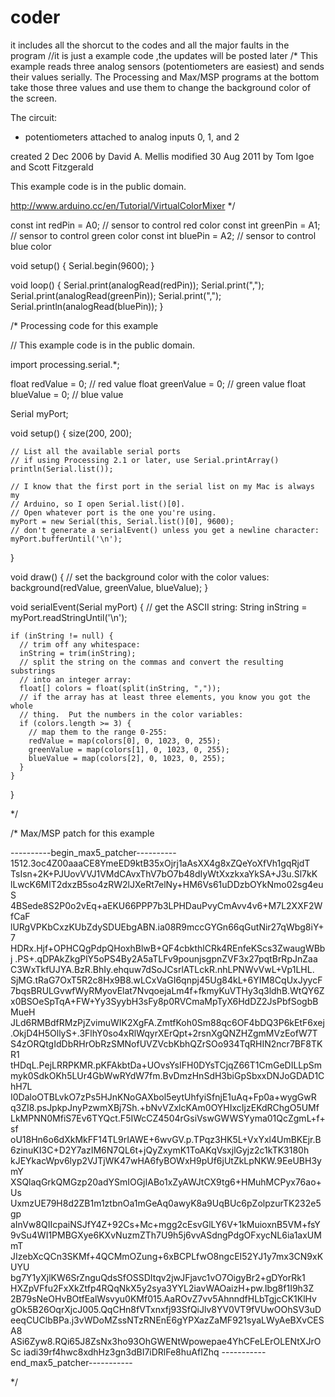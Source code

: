 # coder
it includes all the shorcut to the codes and all the major faults in the program
//it is just a example code ,the updates will be posted later
/*
  This example reads three analog sensors (potentiometers are easiest) and sends
  their values serially. The Processing and Max/MSP programs at the bottom take
  those three values and use them to change the background color of the screen.

  The circuit:
  - potentiometers attached to analog inputs 0, 1, and 2

  created 2 Dec 2006
  by David A. Mellis
  modified 30 Aug 2011
  by Tom Igoe and Scott Fitzgerald

  This example code is in the public domain.

  http://www.arduino.cc/en/Tutorial/VirtualColorMixer
*/

const int redPin = A0;		// sensor to control red color
const int greenPin = A1;	// sensor to control green color
const int bluePin = A2;		// sensor to control blue color

void setup() {
  Serial.begin(9600);
}

void loop() {
  Serial.print(analogRead(redPin));
  Serial.print(",");
  Serial.print(analogRead(greenPin));
  Serial.print(",");
  Serial.println(analogRead(bluePin));
}

/* Processing code for this example

  // This example code is in the public domain.

  import processing.serial.*;

  float redValue = 0;        // red value
  float greenValue = 0;      // green value
  float blueValue = 0;       // blue value

  Serial myPort;

  void setup() {
    size(200, 200);

    // List all the available serial ports
    // if using Processing 2.1 or later, use Serial.printArray()
    println(Serial.list());

    // I know that the first port in the serial list on my Mac is always my
    // Arduino, so I open Serial.list()[0].
    // Open whatever port is the one you're using.
    myPort = new Serial(this, Serial.list()[0], 9600);
    // don't generate a serialEvent() unless you get a newline character:
    myPort.bufferUntil('\n');
  }

  void draw() {
    // set the background color with the color values:
    background(redValue, greenValue, blueValue);
  }

  void serialEvent(Serial myPort) {
    // get the ASCII string:
    String inString = myPort.readStringUntil('\n');

    if (inString != null) {
      // trim off any whitespace:
      inString = trim(inString);
      // split the string on the commas and convert the resulting substrings
      // into an integer array:
      float[] colors = float(split(inString, ","));
      // if the array has at least three elements, you know you got the whole
      // thing.  Put the numbers in the color variables:
      if (colors.length >= 3) {
        // map them to the range 0-255:
        redValue = map(colors[0], 0, 1023, 0, 255);
        greenValue = map(colors[1], 0, 1023, 0, 255);
        blueValue = map(colors[2], 0, 1023, 0, 255);
      }
    }
  }

*/

/* Max/MSP patch for this example

 ----------begin_max5_patcher----------
1512.3oc4Z00aaaCE8YmeED9ktB35xOjrj1aAsXX4g8xZQeYoXfVh1gqRjdT
TsIsn+2K+PJUovVVJ1VMdCAvxThV7bO7b48dIyWtXxzkxaYkSA+J3u.Sl7kK
lLwcK6MlT2dxzB5so4zRW2lJXeRt7elNy+HM6Vs61uDDzbOYkNmo02sg4euS
4BSede8S2P0o2vEq+aEKU66PPP7b3LPHDauPvyCmAvv4v6+M7L2XXF2WfCaF
lURgVPKbCxzKUbZdySDUEbgABN.ia08R9mccGYGn66qGutNir27qWbg8iY+7
HDRx.Hjf+OPHCQgPdpQHoxhBlwB+QF4cbkthlCRk4REnfeKScs3ZwaugWBbj
.PS+.qDPAkZkgPlY5oPS4By2A5aTLFv9pounjsgpnZVF3x27pqtBrRpJnZaa
C3WxTkfUJYA.BzR.BhIy.ehquw7dSoJCsrlATLckR.nhLPNWvVwL+Vp1LHL.
SjMG.tRaG7OxT5R2c8Hx9B8.wLCxVaGI6qnpj45Ug84kL+6YIM8CqUxJyycF
7bqsBRULGvwfWyRMyovElat7NvqoejaLm4f+fkmyKuVTHy3q3ldhB.WtQY6Z
x0BSOeSpTqA+FW+Yy3SyybH3sFy8p0RVCmaMpTyX6HdDZ2JsPbfSogbBMueH
JLd6RMBdfRMzPjZvimuWIK2XgFA.ZmtfKoh0Sm88qc6OF4bDQ3P6kEtF6xej
.OkjD4H5OllyS+.3FlhY0so4xRlWqyrXErQpt+2rsnXgQNZHZgmMVzEofW7T
S4zORQtgIdDbRHrObRzSMNofUVZVcbKbhQZrSOo934TqRHIN2ncr7BF8TKR1
tHDqL.PejLRRPKMR.pKFAkbtDa+UOvsYsIFH0DYsTCjqZ66T1CmGeDILLpSm
myk0SdkOKh5LUr4GbWwRYdW7fm.BvDmzHnSdH3biGpSbxxDNJoGDAD1ChH7L
I0DaloOTBLvkO7zPs5HJnKNoGAXbol5eytUhfyiSfnjE1uAq+Fp0a+wygGwR
q3ZI8.psJpkpJnyPzwmXBj7Sh.+bNvVZxlcKAm0OYHIxcIjzEKdRChgO5UMf
LkMPNN0MfiS7Ev6TYQct.F5IWcCZ4504rGsiVswGWWSYyma01QcZgmL+f+sf
oU18Hn6o6dXkMkFF14TL9rIAWE+6wvGV.p.TPqz3HK5L+VxYxl4UmBKEjr.B
6zinuKI3C+D2Y7azIM6N7QL6t+jQyZxymK1ToAKqVsxjlGyjz2c1kTK3180h
kJEYkacWpv6lyp2VJTjWK47wHA6fyBOWxH9pUf6jUtZkLpNKW.9EeUBH3ymY
XSQlaqGrkQMGzp20adYSmIOGjIABo1xZyAWJtCX9tg6+HMuhMCPyx76ao+Us
UxmzUE79H8d2ZB1m1ztbnOa1mGeAq0awyK8a9UqBUc6pZolpzurTK232e5gp
aInVw8QIIcpaiNSJfY4Z+92Cs+Mc+mgg2cEsvGlLY6V+1kMuioxnB5VM+fsY
9vSu4WI1PMBGXye6KXvNuzmZTh7U9h5j6vvASdngPdgOFxycNL6ia1axUMmT
JIzebXcQCn3SKMf+4QCMmOZung+6xBCPLfwO8ngcEI52YJ1y7mx3CN9xKUYU
bg7Y1yXjlKW6SrZnguQdsSfOSSDItqv2jwJFjavc1vO7OigyBr2+gDYorRk1
HXZpVFfu2FxXkZtfp4RQqNkX5y2sya3YYL2iavWAOaizH+pw.Ibg8f1I9h3Z
2B79sNeOHvBOtfEalWsvyu0KMf015.AaROvZ7vv5AhnndfHLbTgjcCK1KlHv
gOk5B26OqrXjcJ005.QqCHn8fVTxnxfj93SfQiJlv8YV0VT9fVUwOOhSV3uD
eeqCUClbBPa.j3vWDoMZssNTzRNEnE6gYPXazZaMF921syaLWyAeBXvCESA8
ASi6Zyw8.RQi65J8ZsNx3ho93OhGWENtWpowepae4YhCFeLErOLENtXJrOSc
iadi39rf4hwc8xdhHz3gn3dBI7iDRlFe8huAfIZhq
-----------end_max5_patcher-----------

*/
